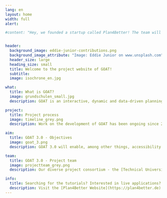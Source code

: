 ```yaml
---
lang: en
layout: home
width: full
alert:

#content: "Hey, we founded a startup called Plan4Better! The team will continue to develop this open source project further. Part of the content is now managed on the new [Plan4Better website](https://plan4better.de/)."


header:
  background_image: eddie-junior-contributions.png
  background_image_attribute: "Image: Eddie Junior on www.unsplash.com"
  header_size: large
  heading_size: small
  title: Welcome to the project website of GOAT!
  subtitle:
  image: isochrone_en.jpg

what:
  title: What is GOAT?
  image: grundschulen_small.jpg
  description: GOAT is an interactive, dynamic and data-driven planning tool for accessibility planning. It is developed by an active community as an open source project. With GOAT, accessibility analyses can be calculated for different modes of transport. New functions and improvements are added on a regular basis. 

project:
  title: Project process
  image: timeline_grey.png
  description: Work on the development of GOAT has been ongoing since 2017. The biggest milestone so far was the release of version 1.0 and the founding of  [Plan4Better](https://plan4better.de) as core developer, as well as distributor of the software. Currently, numerous new features are being developed in a co-creative process as part of the 3-year project "GOAT 3.0" (mFUND funding line 2). 

aim:
  title: GOAT 3.0 - Objectives
  image: goat_3.png
  description: GOAT 3.0 will enable, among other things, accessibility analyses for public transport, the car as well as for on-demand transport and intermodal route chains (B+R, P+R). In addition, further indicators, such as a 15-minute city indicator, and analysis options for the planning of green and open spaces will be developed. The integration of additional spatial data sets and smart visualisation will complete the analysis options.

team:
  title: GOAT 3.0 - Project team
  image: projectteam_grey.png
  description: Our diverse project consortium - the [Technical University of Munich (TUM)]((https://www.mos.ed.tum.de/en/sv/homepage/)), the [Plan4Better GmbH (P4B)](https://plan4better.de/en/), the [Leibniz Institute of Ecological Urban and Regional Development Dresden (IÖR)](https://www.ioer.de/en/), the [Prof. Schaller UmweltConsult GmbH (PSU)](https://www.psu-schaller.de/?l=en) and the [Munich Transport and Tariff Association (MVV)](https://www.mvv-muenchen.de/en/index.html) - includes experts from accessibility planning, GIS development, green space planning, public transport expansion and much more. 

info: 
  title: Searching for the tutorials? Interested in live applications?
  description: Visit the [Plan4Better Website](https://plan4better.de)!
---
```

